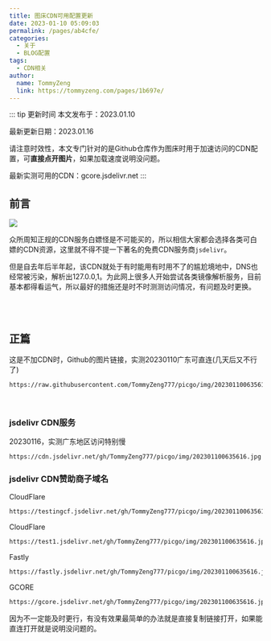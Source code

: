 ```yaml
---
title: 图床CDN可用配置更新
date: 2023-01-10 05:09:03
permalink: /pages/ab4cfe/
categories:
  - 关于
  - BLOG配置
tags:
  - CDN相关
author: 
  name: TommyZeng
  link: https://tommyzeng.com/pages/1b697e/
---
```


::: tip 更新时间
本文发布于：2023.01.10

最新更新日期：2023.01.16

请注意时效性，本文专门针对的是Github仓库作为图床时用于加速访问的CDN配置，可**直接点开图片**，如果加载速度说明没问题。

最新实测可用的CDN：gcore.jsdelivr.net
:::


## 前言

![](https://gcore.jsdelivr.net/gh/TommyZeng777/picgo/img/202301100518881.png)

众所周知正规的CDN服务白嫖怪是不可能买的，所以相信大家都会选择各类可白嫖的CDN资源，这里就不得不提一下著名的免费CDN服务商`jsdelivr`。

但是自去年后半年起，该CDN就处于有时能用有时用不了的尴尬境地中，DNS也经常被污染，解析出127.0.0,1。为此网上很多人开始尝试各类镜像解析服务，目前基本都得看运气，所以最好的措施还是时不时测测访问情况，有问题及时更换。<!-- more -->

<br><br>


## 正篇



这是不加CDN时，Github的图片链接，实测20230110广东可直连(几天后又不行了)

``` txt
https://raw.githubusercontent.com/TommyZeng777/picgo/img/202301100635616.jpg.jpg
```
<br>

### jsdelivr CDN服务

20230116，实测广东地区访问特别慢


``` txt
https://cdn.jsdelivr.net/gh/TommyZeng777/picgo/img/202301100635616.jpg
```

### jsdelivr CDN赞助商子域名

CloudFlare

``` txt
https://testingcf.jsdelivr.net/gh/TommyZeng777/picgo/img/202301100635616.jpg
```

CloudFlare

``` txt
https://test1.jsdelivr.net/gh/TommyZeng777/picgo/img/202301100635616.jpg
```

Fastly

``` txt
https://fastly.jsdelivr.net/gh/TommyZeng777/picgo/img/202301100635616.jpg
```

GCORE

``` txt
https://gcore.jsdelivr.net/gh/TommyZeng777/picgo/img/202301100635616.jpg
```




因为不一定能及时更行，有没有效果最简单的办法就是直接复制链接打开，如果能直连打开就是说明没问题的。